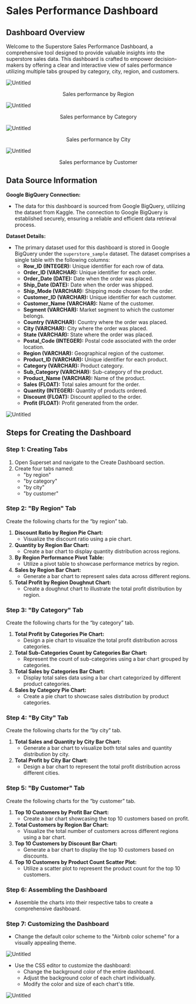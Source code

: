 # Sales Performance Dashboard

## **Dashboard Overview**

Welcome to the Superstore Sales Performance Dashboard, a comprehensive tool designed to provide valuable insights into the superstore sales data. This dashboard is crafted to empower decision-makers by offering a clear and interactive view of sales performance utilizing multiple tabs grouped by category, city, region, and customers.

![Untitled](/interfaces/superset/1.jpeg)
<figcaption align = "center">Sales performance by Region</figcaption>


![Untitled](/interfaces/superset/2.jpeg)
<figcaption align = "center">Sales performance by Category</figcaption>


![Untitled](/interfaces/superset/3.jpeg)
<figcaption align = "center">Sales performance by City</figcaption>

![Untitled](/interfaces/superset/4.jpeg)
<figcaption align = "center">Sales performance by Customer</figcaption>


## **Data Source Information**

**Google BigQuery Connection:**

- The data for this dashboard is sourced from Google BigQuery, utilizing the dataset from Kaggle. The connection to Google BigQuery is established securely, ensuring a reliable and efficient data retrieval process.

**Dataset Details:**

- The primary dataset used for this dashboard is stored in Google BigQuery under the `superstore_sample` dataset. The dataset comprises a single table with the following columns:
    - **Row_ID (INTEGER):** Unique identifier for each row of data.
    - **Order_ID (VARCHAR):** Unique identifier for each order.
    - **Order_Date (DATE):** Date when the order was placed.
    - **Ship_Date (DATE):** Date when the order was shipped.
    - **Ship_Mode (VARCHAR):** Shipping mode chosen for the order.
    - **Customer_ID (VARCHAR):** Unique identifier for each customer.
    - **Customer_Name (VARCHAR):** Name of the customer.
    - **Segment (VARCHAR):** Market segment to which the customer belongs.
    - **Country (VARCHAR):** Country where the order was placed.
    - **City (VARCHAR):** City where the order was placed.
    - **State (VARCHAR):** State where the order was placed.
    - **Postal_Code (INTEGER):** Postal code associated with the order location.
    - **Region (VARCHAR):** Geographical region of the customer.
    - **Product_ID (VARCHAR):** Unique identifier for each product.
    - **Category (VARCHAR):** Product category.
    - **Sub_Category (VARCHAR):** Sub-category of the product.
    - **Product_Name (VARCHAR):** Name of the product.
    - **Sales (FLOAT):** Total sales amount for the order.
    - **Quantity (INTEGER):** Quantity of products ordered.
    - **Discount (FLOAT):** Discount applied to the order.
    - **Profit (FLOAT):** Profit generated from the order.

![Untitled](/interfaces/superset/5.png)

## Steps for Creating the Dashboard

### **Step 1: Creating Tabs**

1. Open Superset and navigate to the Create Dashboard section.
2. Create four tabs named:
    - "by region"
    - "by category"
    - "by city"
    - "by customer"

### **Step 2: "By Region" Tab**

Create the following charts for the “by region” tab.

1. **Discount Ratio by Region Pie Chart:**
    - Visualize the discount ratio using a pie chart.
2. **Quantity by Region Bar Chart:**
    - Create a bar chart to display quantity distribution across regions.
3. **By Region Performance Pivot Table:**
    - Utilize a pivot table to showcase performance metrics by region.
4. **Sales by Region Bar Chart:**
    - Generate a bar chart to represent sales data across different regions.
5. **Total Profit by Region Doughnut Chart:**
    - Create a doughnut chart to illustrate the total profit distribution by region.

### **Step 3: "By Category" Tab**

Create the following charts for the “by category” tab.

1. **Total Profit by Categories Pie Chart:**
    - Design a pie chart to visualize the total profit distribution across categories.
2. **Total Sub-Categories Count by Categories Bar Chart:**
    - Represent the count of sub-categories using a bar chart grouped by categories.
3. **Total Sales by Categories Bar Chart:**
    - Display total sales data using a bar chart categorized by different product categories.
4. **Sales by Category Pie Chart:**
    - Create a pie chart to showcase sales distribution by product categories.

### **Step 4: "By City" Tab**

Create the following charts for the “by city” tab.

1. **Total Sales and Quantity by City Bar Chart:**
    - Generate a bar chart to visualize both total sales and quantity distribution by city.
2. **Total Profit by City Bar Chart:**
    - Design a bar chart to represent the total profit distribution across different cities.

### **Step 5: "By Customer" Tab**

Create the following charts for the “by customer” tab.

1. **Top 10 Customers by Profit Bar Chart:**
    - Create a bar chart showcasing the top 10 customers based on profit.
2. **Total Customers by Region Bar Chart:**
    - Visualize the total number of customers across different regions using a bar chart.
3. **Top 10 Customers by Discount Bar Chart:**
    - Generate a bar chart to display the top 10 customers based on discounts.
4. **Top 10 Customers by Product Count Scatter Plot:**
    - Utilize a scatter plot to represent the product count for the top 10 customers.

### **Step 6: Assembling the Dashboard**

- Assemble the charts into their respective tabs to create a comprehensive dashboard.

### **Step 7: Customizing the Dashboard**

- Change the default color scheme to the "Airbnb color scheme" for a visually appealing theme.

![Untitled](/interfaces/superset/6.png)

- Use the CSS editor to customize the dashboard:
    - Change the background color of the entire dashboard.
    - Adjust the background color of each chart individually.
    - Modify the color and size of each chart's title.

![Untitled](/interfaces/superset/7.png)